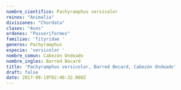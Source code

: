 ```yaml
---
nombre_cientifico: Pachyramphus versicolor
reinos: "Animalia"
divisiones: "Chordata"
clases: "Aves"
ordenes: "Passeriformes"
familias: 'Tityridae '
generos: Pachyramphus
especie: 'versicolor '
nombre_comun: Cabezón Ondeado
nombre_ingles: Barred Becard
title: 'Pachyramphus versicolor, Barred Becard, Cabezón Ondeado'
draft: false
date: 2017-08-19T02:46:32.000Z
---
```


